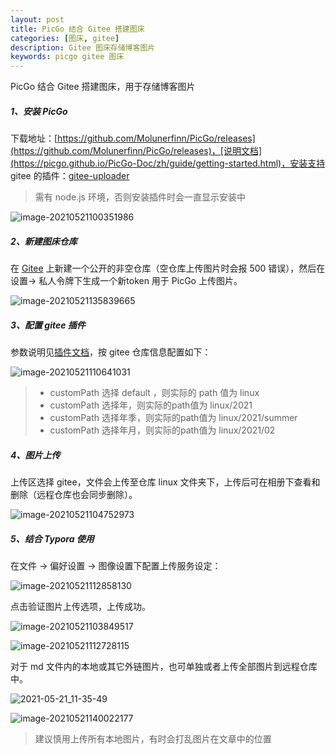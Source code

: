 ```yaml
---
layout: post
title: PicGo 结合 Gitee 搭建图床
categories: [图床, gitee]
description: Gitee 图床存储博客图片
keywords: picgo gitee 图床
---
```


PicGo 结合 Gitee 搭建图床，用于存储博客图片

##### 1、安装 PicGo 

下载地址：[https://github.com/Molunerfinn/PicGo/releases](https://github.com/Molunerfinn/PicGo/releases)，[说明文档](https://picgo.github.io/PicGo-Doc/zh/guide/getting-started.html)，安装支持 gitee 的插件：[gitee-uploader](https://github.com/lizhuangs/picgo-plugin-gitee-uploader)

> 需有 node.js 环境，否则安装插件时会一直显示安装中

![image-20210521100351986](https://gitee.com/NineHolic/cloudimage/raw/master/win/image-20210521100351986.png)

##### 2、新建图床仓库

在 [Gitee](https://gitee.com) 上新建一个公开的非空仓库（空仓库上传图片时会报 500 错误），然后在设置-> 私人令牌下生成一个新token 用于 PicGo 上传图片。

![image-20210521135839665](https://gitee.com/NineHolic/cloudimage/raw/master/win/image-20210521135839665.png)

##### 3、配置 gitee 插件

参数说明见[插件文档](https://github.com/lizhuangs/picgo-plugin-gitee-uploader)，按 gitee 仓库信息配置如下：

![image-20210521110641031](https://gitee.com/NineHolic/cloudimage/raw/master/win/image-20210521104752973.png)

> - customPath 选择 default ，则实际的 path 值为 linux
> - customPath 选择年，则实际的path值为 linux/2021
> - customPath 选择年季，则实际的path值为 linux/2021/summer
> - customPath 选择年月，则实际的path值为 linux/2021/02

##### 4、图片上传

上传区选择 gitee，文件会上传至仓库 linux 文件夹下，上传后可在相册下查看和删除（远程仓库也会同步删除）。

![image-20210521104752973](https://gitee.com/NineHolic/cloudimage/raw/master/win/image-20210521110641031.png)

##### 5、结合 Typora 使用

在文件 -> 偏好设置 -> 图像设置下配置上传服务设定：

![image-20210521112858130](https://gitee.com/NineHolic/cloudimage/raw/master/win/image-20210521112728115.png)

点击验证图片上传选项，上传成功。

![image-20210521103849517](https://gitee.com/NineHolic/cloudimage/raw/master/win/image-20210521112858130.png)

![image-20210521112728115](https://gitee.com/NineHolic/cloudimage/raw/master/win/image-20210521103849517.png)

对于 md 文件内的本地或其它外链图片，也可单独或者上传全部图片到远程仓库中。

![2021-05-21_11-35-49](https://gitee.com/NineHolic/cloudimage/raw/master/win/2021-05-21_11-35-49.png)

![image-20210521140022177](https://gitee.com/NineHolic/cloudimage/raw/master/win/image-20210521140022177.png)

> 建议慎用上传所有本地图片，有时会打乱图片在文章中的位置

